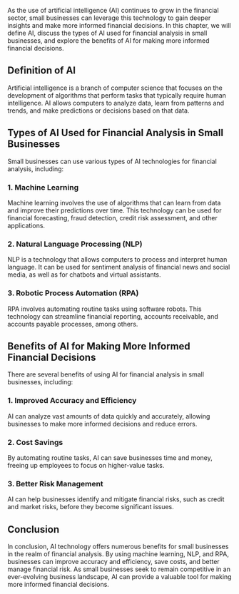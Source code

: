 
As the use of artificial intelligence (AI) continues to grow in the financial sector, small businesses can leverage this technology to gain deeper insights and make more informed financial decisions. In this chapter, we will define AI, discuss the types of AI used for financial analysis in small businesses, and explore the benefits of AI for making more informed financial decisions.

Definition of AI
----------------

Artificial intelligence is a branch of computer science that focuses on the development of algorithms that perform tasks that typically require human intelligence. AI allows computers to analyze data, learn from patterns and trends, and make predictions or decisions based on that data.

Types of AI Used for Financial Analysis in Small Businesses
-----------------------------------------------------------

Small businesses can use various types of AI technologies for financial analysis, including:

### 1. Machine Learning

Machine learning involves the use of algorithms that can learn from data and improve their predictions over time. This technology can be used for financial forecasting, fraud detection, credit risk assessment, and other applications.

### 2. Natural Language Processing (NLP)

NLP is a technology that allows computers to process and interpret human language. It can be used for sentiment analysis of financial news and social media, as well as for chatbots and virtual assistants.

### 3. Robotic Process Automation (RPA)

RPA involves automating routine tasks using software robots. This technology can streamline financial reporting, accounts receivable, and accounts payable processes, among others.

Benefits of AI for Making More Informed Financial Decisions
-----------------------------------------------------------

There are several benefits of using AI for financial analysis in small businesses, including:

### 1. Improved Accuracy and Efficiency

AI can analyze vast amounts of data quickly and accurately, allowing businesses to make more informed decisions and reduce errors.

### 2. Cost Savings

By automating routine tasks, AI can save businesses time and money, freeing up employees to focus on higher-value tasks.

### 3. Better Risk Management

AI can help businesses identify and mitigate financial risks, such as credit and market risks, before they become significant issues.

Conclusion
----------

In conclusion, AI technology offers numerous benefits for small businesses in the realm of financial analysis. By using machine learning, NLP, and RPA, businesses can improve accuracy and efficiency, save costs, and better manage financial risk. As small businesses seek to remain competitive in an ever-evolving business landscape, AI can provide a valuable tool for making more informed financial decisions.
